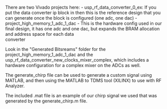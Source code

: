 There are two Vivado projects here:
    - usp_rf_data_converter_0_ex:
        If you put the data converter ip block in then this is the reference design that you can generate once the block is configured (one adc, one dac)
    -project_high_memory_1_adc_1_dac
        - This is the hardware config used in our final design, it has one adc and one dac, but expands the BRAM allocation and address space for each data     
         converter

Look in the "Generated Bitsreams" folder for the project_high_memory_1_adc_1_dac and the usp_rf_data_converter_new_clocks_mixer_complex, which includes a hardware configuration for a complex mixer on the ADCs as well.

The generate_chirp file can be used to generate a custom signal using MATLAB, and then using the MATLAB to TDMS tool (XILINX) to use with RF Analyzer.  

The included .mat file is an example of our chirp signal we used that was generated by the generate_chirp.m file. 